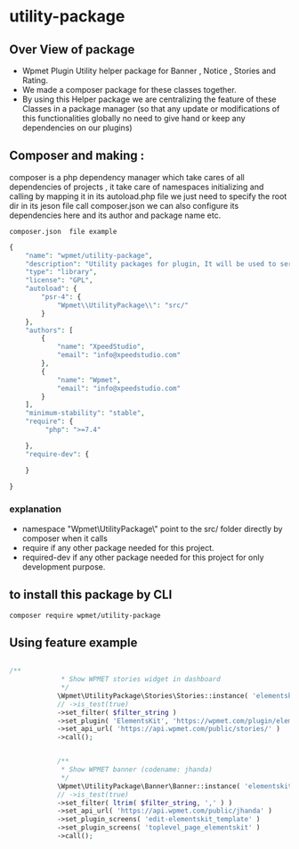# utility-package

## Over View of package 

* Wpmet Plugin Utility helper package for Banner , Notice , Stories and Rating.
* We made a composer package for these classes together.
* By using this Helper package we are centralizing the feature of these Classes in a package manager
  (so that any update or modifications of this functionalities globally no need to give hand or keep any dependencies on our plugins)



## Composer and making :

composer is a php dependency manager which take cares of all dependencies of projects ,
it take care of namespaces initializing and calling by mapping it in its autoload.php file we just need to specify the root dir in its jeson file call composer.json we can also configure its dependencies here and its author and package name etc. 

``composer.json  file example``

```php 
{
    "name": "wpmet/utility-package",
    "description": "Utility packages for plugin, It will be used to serve Stories, Notice , Banner and Ratings",
    "type": "library",
    "license": "GPL",
    "autoload": {
        "psr-4": {
            "Wpmet\\UtilityPackage\\": "src/"
        }
    },
    "authors": [
        {
            "name": "XpeedStudio",
            "email": "info@xpeedstudio.com"
        },
        {
            "name": "Wpmet",
            "email": "info@xpeedstudio.com"
        }
    ],
    "minimum-stability": "stable",
    "require": {
         "php": ">=7.4"

    },
    "require-dev": {

    }

}
```
### explanation 

* namespace "Wpmet\\UtilityPackage\\" point to the src/ folder directly by composer when it calls 
* require if any other package needed for this project.
* required-dev if any other package needed for this project for only development purpose.


## to install this package by CLI

`` composer require wpmet/utility-package  ``

## Using feature example 

```php 

/**
			 * Show WPMET stories widget in dashboard
			 */
			\Wpmet\UtilityPackage\Stories\Stories::instance( 'elementskit-lite' )
			// ->is_test(true)
			->set_filter( $filter_string )
			->set_plugin( 'ElementsKit', 'https://wpmet.com/plugin/elementskit/' )
			->set_api_url( 'https://api.wpmet.com/public/stories/' )
			->call();


			/**
			 * Show WPMET banner (codename: jhanda)
			 */
			\Wpmet\UtilityPackage\Banner\Banner::instance( 'elementskit-lite' )
			// ->is_test(true)
			->set_filter( ltrim( $filter_string, ',' ) )
			->set_api_url( 'https://api.wpmet.com/public/jhanda' )
			->set_plugin_screens( 'edit-elementskit_template' )
			->set_plugin_screens( 'toplevel_page_elementskit' )
			->call();


```

